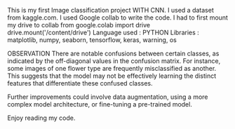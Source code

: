 This is my first Image classification project WITH CNN.
I used a dataset from kaggle.com.
I used Google collab to write the code. I had to first mount my drive to collab
    from google.colab import drive
    drive.mount('/content/drive')
Language used : PYTHON
Libraries : matplotlib, numpy, seaborn, tensorflow, keras, warning, os

OBSERVATION
There are notable confusions between certain classes, as indicated by the off-diagonal values in the confusion matrix. For instance, some images of one flower type are frequently misclassified as another. This suggests that the model may not be effectively learning the distinct features that differentiate these confused classes.

Further improvements could involve data augmentation, using a more complex model architecture, or fine-tuning a pre-trained model.

Enjoy reading my code.
